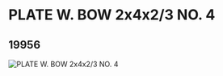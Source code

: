 # PLATE W. BOW 2x4x2/3 NO. 4
## 19956
![PLATE W. BOW 2x4x2/3 NO. 4](https://lc-www-live-s.legocdn.com/media/bricks/5/2/6102754.jpg)